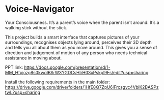 # Voice-Navigator
Your Consciousness.
It’s a parent’s voice when the parent isn't around.
It’s a walking stick without the stick.

This project builds a smart interface that captures pictures of your surroundings,
recognises objects lying around, perceives their 3D depth and tells you all about them as you move around.
This gives you a sense of direction and judgement of motion of any person who needs technical assistance in moving about.

PPT link: https://docs.google.com/presentation/d/1-MM_Hfxjozg8s0kwolBSrW3YGDCsHIrH03xPskpl9Fs/edit?usp=sharing

Install the following requirements in the main folder: https://drive.google.com/drive/folders/1HfE8Q7ZpU6IFrcsgvc4VbiK2BASPztwL?usp=sharing
